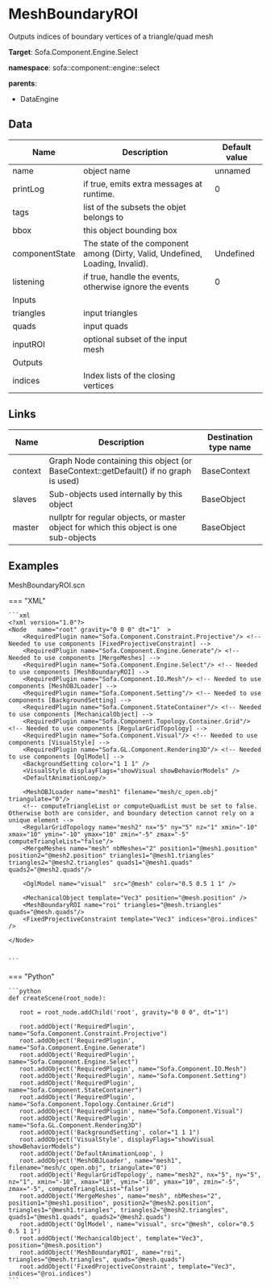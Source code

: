 # MeshBoundaryROI

Outputs indices of boundary vertices of a triangle/quad mesh


__Target__: Sofa.Component.Engine.Select

__namespace__: sofa::component::engine::select

__parents__:

- DataEngine

## Data

<table>
    <thead>
        <tr>
            <th>Name</th>
            <th>Description</th>
            <th>Default value</th>
        </tr>
    </thead>
    <tbody>
	<tr>
		<td>name</td>
		<td>
object name
		</td>
		<td>unnamed</td>
	</tr>
	<tr>
		<td>printLog</td>
		<td>
if true, emits extra messages at runtime.
		</td>
		<td>0</td>
	</tr>
	<tr>
		<td>tags</td>
		<td>
list of the subsets the objet belongs to
		</td>
		<td></td>
	</tr>
	<tr>
		<td>bbox</td>
		<td>
this object bounding box
		</td>
		<td></td>
	</tr>
	<tr>
		<td>componentState</td>
		<td>
The state of the component among (Dirty, Valid, Undefined, Loading, Invalid).
		</td>
		<td>Undefined</td>
	</tr>
	<tr>
		<td>listening</td>
		<td>
if true, handle the events, otherwise ignore the events
		</td>
		<td>0</td>
	</tr>
	<tr>
		<td colspan="3">Inputs</td>
	</tr>
	<tr>
		<td>triangles</td>
		<td>
input triangles
		</td>
		<td></td>
	</tr>
	<tr>
		<td>quads</td>
		<td>
input quads
		</td>
		<td></td>
	</tr>
	<tr>
		<td>inputROI</td>
		<td>
optional subset of the input mesh
		</td>
		<td></td>
	</tr>
	<tr>
		<td colspan="3">Outputs</td>
	</tr>
	<tr>
		<td>indices</td>
		<td>
Index lists of the closing vertices
		</td>
		<td></td>
	</tr>

</tbody>
</table>

## Links


| Name | Description | Destination type name |
| ---- | ----------- | --------------------- |
|context|Graph Node containing this object (or BaseContext::getDefault() if no graph is used)|BaseContext|
|slaves|Sub-objects used internally by this object|BaseObject|
|master|nullptr for regular objects, or master object for which this object is one sub-objects|BaseObject|

## Examples 

MeshBoundaryROI.scn

=== "XML"

    ```xml
    <?xml version="1.0"?>
    <Node 	name="root" gravity="0 0 0" dt="1"  >
        <RequiredPlugin name="Sofa.Component.Constraint.Projective"/> <!-- Needed to use components [FixedProjectiveConstraint] -->
        <RequiredPlugin name="Sofa.Component.Engine.Generate"/> <!-- Needed to use components [MergeMeshes] -->
        <RequiredPlugin name="Sofa.Component.Engine.Select"/> <!-- Needed to use components [MeshBoundaryROI] -->
        <RequiredPlugin name="Sofa.Component.IO.Mesh"/> <!-- Needed to use components [MeshOBJLoader] -->
        <RequiredPlugin name="Sofa.Component.Setting"/> <!-- Needed to use components [BackgroundSetting] -->
        <RequiredPlugin name="Sofa.Component.StateContainer"/> <!-- Needed to use components [MechanicalObject] -->
        <RequiredPlugin name="Sofa.Component.Topology.Container.Grid"/> <!-- Needed to use components [RegularGridTopology] -->
        <RequiredPlugin name="Sofa.Component.Visual"/> <!-- Needed to use components [VisualStyle] -->
        <RequiredPlugin name="Sofa.GL.Component.Rendering3D"/> <!-- Needed to use components [OglModel] -->
        <BackgroundSetting color="1 1 1" />
        <VisualStyle displayFlags="showVisual showBehaviorModels" />
        <DefaultAnimationLoop/>
    
        <MeshOBJLoader name="mesh1" filename="mesh/c_open.obj" triangulate="0"/>
        <!-- computeTriangleList or computeQuadList must be set to false. Otherwise both are consider, and boundary detection cannot rely on a unique element -->
        <RegularGridTopology name="mesh2" nx="5" ny="5" nz="1" xmin="-10" xmax="10" ymin="-10" ymax="10" zmin="-5" zmax="-5" computeTriangleList="false"/>
        <MergeMeshes name="mesh" nbMeshes="2" position1="@mesh1.position" position2="@mesh2.position" triangles1="@mesh1.triangles" triangles2="@mesh2.triangles" quads1="@mesh1.quads" quads2="@mesh2.quads"/>
    
        <OglModel name="visual"  src="@mesh" color="0.5 0.5 1 1" />
    
        <MechanicalObject template="Vec3" position="@mesh.position" />
        <MeshBoundaryROI name="roi" triangles="@mesh.triangles" quads="@mesh.quads"/>
        <FixedProjectiveConstraint template="Vec3" indices="@roi.indices" />
    
    </Node>
    

    ```

=== "Python"

    ```python
    def createScene(root_node):

       root = root_node.addChild('root', gravity="0 0 0", dt="1")

       root.addObject('RequiredPlugin', name="Sofa.Component.Constraint.Projective")
       root.addObject('RequiredPlugin', name="Sofa.Component.Engine.Generate")
       root.addObject('RequiredPlugin', name="Sofa.Component.Engine.Select")
       root.addObject('RequiredPlugin', name="Sofa.Component.IO.Mesh")
       root.addObject('RequiredPlugin', name="Sofa.Component.Setting")
       root.addObject('RequiredPlugin', name="Sofa.Component.StateContainer")
       root.addObject('RequiredPlugin', name="Sofa.Component.Topology.Container.Grid")
       root.addObject('RequiredPlugin', name="Sofa.Component.Visual")
       root.addObject('RequiredPlugin', name="Sofa.GL.Component.Rendering3D")
       root.addObject('BackgroundSetting', color="1 1 1")
       root.addObject('VisualStyle', displayFlags="showVisual showBehaviorModels")
       root.addObject('DefaultAnimationLoop', )
       root.addObject('MeshOBJLoader', name="mesh1", filename="mesh/c_open.obj", triangulate="0")
       root.addObject('RegularGridTopology', name="mesh2", nx="5", ny="5", nz="1", xmin="-10", xmax="10", ymin="-10", ymax="10", zmin="-5", zmax="-5", computeTriangleList="false")
       root.addObject('MergeMeshes', name="mesh", nbMeshes="2", position1="@mesh1.position", position2="@mesh2.position", triangles1="@mesh1.triangles", triangles2="@mesh2.triangles", quads1="@mesh1.quads", quads2="@mesh2.quads")
       root.addObject('OglModel', name="visual", src="@mesh", color="0.5 0.5 1 1")
       root.addObject('MechanicalObject', template="Vec3", position="@mesh.position")
       root.addObject('MeshBoundaryROI', name="roi", triangles="@mesh.triangles", quads="@mesh.quads")
       root.addObject('FixedProjectiveConstraint', template="Vec3", indices="@roi.indices")
    ```

